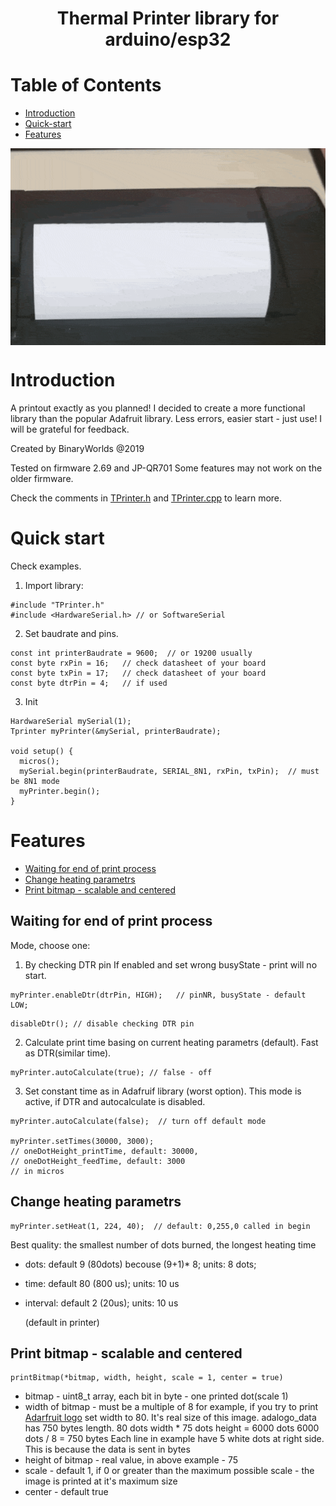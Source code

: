 <h1 align="center">Thermal Printer library for arduino/esp32</h1>

# Table of Contents

- [Introduction](#introduction)
- [Quick-start](#quick-start)
- [Features](#features)

<div align="center"><img align="center" alt="demo gif" src="readme/demo.gif"></div>

# Introduction

A printout exactly as you planned!
I decided to create a more functional library than the popular Adafruit library.
Less errors, easier start - just use!
I will be grateful for feedback.

Created by BinaryWorlds @2019

Tested on firmware 2.69 and JP-QR701
Some features may not work on the older firmware.

Check the comments in [TPrinter.h](TPrinter.h) and [TPrinter.cpp](TPrinter.cpp) to learn more.

# Quick start

Check examples.

1. Import library:

```
#include "TPrinter.h"
#include <HardwareSerial.h> // or SoftwareSerial
```

2. Set baudrate and pins.

```
const int printerBaudrate = 9600;  // or 19200 usually
const byte rxPin = 16;   // check datasheet of your board
const byte txPin = 17;   // check datasheet of your board
const byte dtrPin = 4;   // if used
```

3. Init

```
HardwareSerial mySerial(1);
Tprinter myPrinter(&mySerial, printerBaudrate);

void setup() {
  micros();
  mySerial.begin(printerBaudrate, SERIAL_8N1, rxPin, txPin);  // must be 8N1 mode
  myPrinter.begin();
}
```

# Features

- [Waiting for end of print process](#waiting-for-end-of-print-process)
- [Change heating parametrs](#change-heating-parametrs)
- [Print bitmap - scalable and centered](#print-bitmap---scalable-and-centered)

## Waiting for end of print process

Mode, choose one:

1. By checking DTR pin
   If enabled and set wrong busyState - print will no start.

```
myPrinter.enableDtr(dtrPin, HIGH);   // pinNR, busyState - default LOW;
```

```
disableDtr(); // disable checking DTR pin
```

2. Calculate print time basing on current heating parametrs (default).
   Fast as DTR(similar time).

```
myPrinter.autoCalculate(true); // false - off
```

3. Set constant time as in Adafruif library (worst option).
   This mode is active, if DTR and autocalculate is disabled.

```
myPrinter.autoCalculate(false);  // turn off default mode

myPrinter.setTimes(30000, 3000);
// oneDotHeight_printTime, default: 30000,
// oneDotHeight_feedTime, default: 3000
// in micros
```

## Change heating parametrs

```
myPrinter.setHeat(1, 224, 40);  // default: 0,255,0 called in begin
```

Best quality: the smallest number of dots burned, the longest heating time

- dots: default 9 (80dots) becouse (9+1)\* 8; units: 8 dots;
- time: default 80 (800 us); units: 10 us
- interval: default 2 (20us); units: 10 us

  (default in printer)

## Print bitmap - scalable and centered

```
printBitmap(*bitmap, width, height, scale = 1, center = true)
```

- bitmap - uint8_t array, each bit in byte - one printed dot(scale 1)
- width of bitmap - must be a multiple of 8
  for example, if you try to print
  [Adarfruit logo](https://github.com/adafruit/Adafruit-Thermal-Printer-Library/blob/master/examples/A_printertest/adalogo.h)
  set width to 80. It's real size of this image. adalogo_data has 750 bytes length.
  80 dots width \* 75 dots height = 6000 dots
  6000 dots / 8 = 750 bytes
  Each line in example have 5 white dots at right side.
  This is because the data is sent in bytes
- height of bitmap - real value, in above example - 75
- scale - default 1, if 0 or greater than the maximum possible scale - the image is printed at it's maximum size
- center - default true


